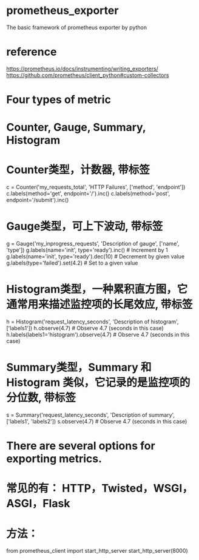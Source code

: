 # prometheus_exporter
The basic framework of prometheus exporter by python

# reference
https://prometheus.io/docs/instrumenting/writing_exporters/
https://github.com/prometheus/client_python#custom-collectors


# Four types of metric
# Counter, Gauge, Summary, Histogram

# Counter类型，计数器, 带标签
c = Counter('my_requests_total', 'HTTP Failures', ['method', 'endpoint'])
c.labels(method='get', endpoint='/').inc()
c.labels(method='post', endpoint='/submit').inc()


# Gauge类型，可上下波动, 带标签
g = Gauge('my_inprogress_requests', 'Description of gauge', ['name', 'type'])
g.labels(name='init', type='ready').inc()  # Increment by 1
g.labels(name='init', type='ready').dec(10)  # Decrement by given value
g.labels(type='failed').set(4.2)  # Set to a given value


# Histogram类型，一种累积直方图，它通常用来描述监控项的长尾效应, 带标签
h = Histogram('request_latency_seconds', 'Description of histogram', ['labels1'])
h.observe(4.7)    # Observe 4.7 (seconds in this case)
h.labels(labels1='histogram').observe(4.7)    # Observe 4.7 (seconds in this case)


# Summary类型，Summary 和 Histogram 类似，它记录的是监控项的分位数, 带标签
s = Summary('request_latency_seconds', 'Description of summary', ['labels1', 'labels2'])
s.observe(4.7)    # Observe 4.7 (seconds in this case)


# There are several options for exporting metrics.
# 常见的有： HTTP，Twisted，WSGI，ASGI，Flask
# 方法：
from prometheus_client import start_http_server
start_http_server(8000)
